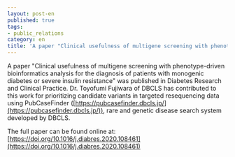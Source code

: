 ```yaml
---
layout: post-en
published: true
tags:
- public_relations
category: en
title: 'A paper "Clinical usefulness of multigene screening with phenotype-driven bioinformatics analysis for the diagnosis of patients with monogenic diabetes or severe insulin resistance" was published in Diabetes Research and Clinical Practice.'
---
```

A paper "Clinical usefulness of multigene screening with phenotype-driven bioinformatics analysis for the diagnosis of patients with monogenic diabetes or severe insulin resistance" was published in Diabetes Research and Clinical Practice. Dr. Toyofumi Fujiwara of DBCLS has contributed to this work for prioritizing candidate variants in targeted resequencing data using PubCaseFinder ([https://pubcasefinder.dbcls.jp/](https://pubcasefinder.dbcls.jp/)), rare and genetic disease search system developed by DBCLS.

The full paper can be found online at:
[https://doi.org/10.1016/j.diabres.2020.108461](https://doi.org/10.1016/j.diabres.2020.108461)
